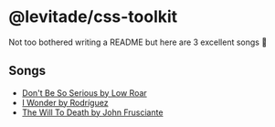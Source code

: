 # @levitade/css-toolkit

Not too bothered writing a README but here are 3 excellent songs 🎸

## Songs
- [Don't Be So Serious by Low Roar](https://www.youtube.com/watch?v=IB1URcYIaOE)
- [I Wonder by Rodríguez](https://www.youtube.com/watch?v=_W978zoLu1w)
- [The Will To Death by John Frusciante](https://www.youtube.com/watch?v=1qk6-ReWW-U)
